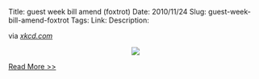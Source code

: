 Title: guest week bill amend (foxtrot)
Date: 2010/11/24
Slug: guest-week-bill-amend-foxtrot
Tags: 
Link: 
Description: 


<div class='posterous_autopost'>via <a href="http://xkcd.com/"><i>xkcd.com</i></a><p align="center"><a href="http://xkcd.com/824/"><img src="http://imgs.xkcd.com/comics/guest_week_bill_amend_foxtrot.png" /></a></p> <a href="http://xkcd.com/824/">Read More >></a></div><div class="blogger-post-footer"><img width='1' height='1' src='https://blogger.googleusercontent.com/tracker/2759017781463016019-4050658261378056812?l=blog.bonelakesoftware.com' alt='' /></div>
